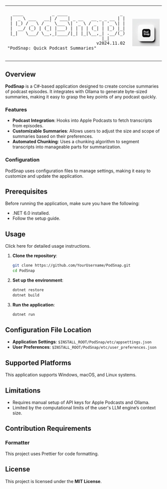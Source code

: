 <div align="center">

<table>
  <tr>
    <td>
      <pre>
  ____           _ ____                    _ 
 |  _ \ ___   __| / ___| _ __   __ _ _ __ | |
 | |_) / _ \ / _` \___ \| '_ \ / _` | '_ \| |
 |  __/ (_) | (_| |___) | | | | (_| | |_) |_|
 |_|   \___/ \__,_|____/|_| |_|\__,_| .__/(_)
                                    |_|      
                                  v2024.11.02 
"PodSnap: Quick Podcast Summaries" 
      </pre>
    </td>
    <td>
      <img src="./resources/img/PodSnap.jpeg" alt="PodSnap" style="width: 200px; height: auto;">
    </td>
  </tr>
</table>

</div>

## Overview

**PodSnap** is a C#-based application designed to create concise summaries of podcast episodes. It integrates with Ollama to generate byte-sized summaries, making it easy to grasp the key points of any podcast quickly.

### Features

- **Podcast Integration**: Hooks into Apple Podcasts to fetch transcripts from episodes.
- **Customizable Summaries**: Allows users to adjust the size and scope of summaries based on their preferences.
- **Automated Chunking**: Uses a chunking algorithm to segment transcripts into manageable parts for summarization.

### Configuration

PodSnap uses configuration files to manage settings, making it easy to customize and update the application.

## Prerequisites

Before running the application, make sure you have the following:

- .NET 6.0 installed.
- Follow the setup guide.

## Usage

Click here for detailed usage instructions.

1. **Clone the repository**:
    ```sh
    git clone https://github.com/YourUsername/PodSnap.git
    cd PodSnap
    ```

2. **Set up the environment**:
    ```sh
    dotnet restore
    dotnet build
    ```

3. **Run the application**:
    ```sh
    dotnet run
    ```

## Configuration File Location

- **Application Settings**: `$INSTALL_ROOT/PodSnap/etc/appsettings.json`
- **User Preferences**: `$INSTALL_ROOT/PodSnap/etc/user_preferences.json`

## Supported Platforms

This application supports Windows, macOS, and Linux systems.

## Limitations

- Requires manual setup of API keys for Apple Podcasts and Ollama.
- Limited by the computational limits of the user's LLM engine’s context size.

## Contribution Requirements

### Formatter

This project uses Prettier for code formatting.

## License

This project is licensed under the **MIT License**.
